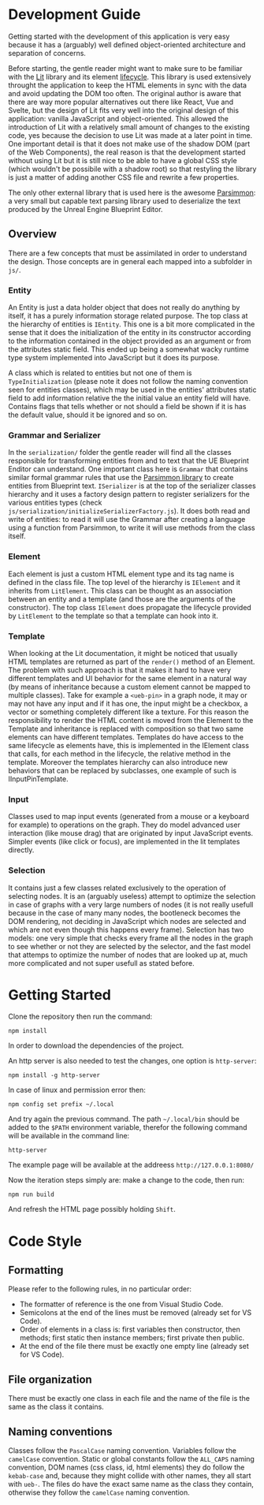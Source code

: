 # Development Guide
Getting started with the development of this application is very easy because it has a (arguably) well defined object-oriented architecture and separation of concerns.

Before starting, the gentle reader might want to make sure to be familiar with the [Lit](https://lit.dev/) library and its element [lifecycle](https://lit.dev/docs/components/lifecycle/). This library is used extensively throught the application to keep the HTML elements in sync with the data and avoid updating the DOM too often. The original author is aware that there are way more popular alternatives out there like React, Vue and Svelte, but the design of Lit fits very well into the original design of this application: vanilla JavaScript and object-oriented. This allowed the introduction of Lit with a relatively small amount of changes to the existing code, yes because the decision to use Lit was made at a later point in time. One important detail is that it does not make use of the shadow DOM (part of the Web Components), the real reason is that the development started without using Lit but it is still nice to be able to have a global CSS style (which wouldn't be possibile with a shadow root) so that restyling the library is just a matter of adding another CSS file and rewrite a few properties.

The only other external library that is used here is the awesome [Parsimmon](https://github.com/jneen/parsimmon): a very small but capable text parsing library used to deserialize the text produced by the Unreal Engine Blueprint Editor.

## Overview
There are a few concepts that must be assimilated in order to understand the design. Those concepts are in general each mapped into a subfolder in `js/`.

### Entity
An Entity is just a data holder object that does not really do anything by itself, it has a purely information storage related purpose. The top class at the hierarchy of entities is `IEntity`. This one is a bit more complicated in the sense that it does the initialization of the entity in its constructor according to the information contained in the object provided as an argument or from the attributes static field. This ended up being a somewhat wacky runtime type system implemented into JavaScript but it does its purpose.

A class which is related to entities but not one of them is `TypeInitialization` (please note it does not follow the naming convention seen for entities classes), which may be used in the entities' attributes static field to add information relative the the initial value an entity field will have. Contains flags that tells whether or not should a field be shown if it is has the default value, should it be ignored and so on.

### Grammar and Serializer
In the `serialization/` folder the gentle reader will find all the classes responsible for transforming entities from and to text that the UE Blueprint Enditor can understand. One important class here is `Grammar` that contains similar formal grammar rules that use the [Parsimmon library](https://github.com/jneen/parsimmon) to create entities from Blueprint text. `ISerializer` is at the top of the serializer classes hierarchy and it uses a factory design pattern to register serializers for the various entities types (check `js/serialization/initializeSerializerFactory.js`). It does both read and write of entities: to read it will use the Grammar after creating a language using a function from Parsimmon, to write it will use methods from the class itself.

### Element
Each element is just a custom HTML element type and its tag name is defined in the class file. The top level of the hierarchy is `IElement` and it inherits from `LitElement`. This class can be thought as an association between an entity and a template (and those are the arguments of the constructor). The top class `IElement` does propagate the lifecycle provided by `LitElement` to the template so that a template can hook into it.

### Template
When looking at the Lit documentation, it might be noticed that usually HTML templates are returned as part of the `render()` method of an Element. The problem with such approach is that it makes it hard to have very different templates and UI behavior for the same element in a natural way (by means of inheritance because a custom element cannot be mapped to multiple classes). Take for example a `<ueb-pin>` in a graph node, it may or may not have any input and if it has one, the input might be a checkbox, a vector or something completely different like a texture. For this reason the responsibility to render the HTML content is moved from the Element to the Template and inheritance is replaced with composition so that two same elements can have different templates.
Templates do have access to the same lifecycle as elements have, this is implemented in the IElement class that calls, for each method in the lifecycle, the relative method in the template. Moreover the templates hierarchy can also introduce new behaviors that can be replaced by subclasses, one example of such is IInputPinTemplate.

### Input
Classes used to map input events (generated from a mouse or a keyboard for example) to operations on the graph. They do model advanced user interaction (like mouse drag) that are originated by input JavaScript events. Simpler events (like click or focus), are implemented in the lit templates directly.

### Selection
It contains just a few classes related exclusively to the operation of selecting nodes. It is an (arguably useless) attempt to optimize the selection in case of graphs with a very large numbers of nodes (it is not really usefull because in the case of many many nodes, the bootleneck becomes the DOM rendering, not deciding in JavaScript which nodes are selected and which are not even though this happens every frame). Selection has two models: one very simple that checks every frame all the nodes in the graph to see whether or not they are selected by the selector, and the fast model that attemps to optimize the number of nodes that are looked up at, much more complicated and not super usefull as stated before.

# Getting Started

Clone the repository then run the command:

```
npm install
```

In order to download the dependencies of the project.

An http server is also needed to test the changes, one option is `http-server`:

```
npm install -g http-server
```

In case of linux and permission error then:

```
npm config set prefix ~/.local
```

And try again the previous command. The path `~/.local/bin` should be added to the `$PATH` environment variable, therefor the following command will be available in the command line:

```
http-server
```

The example page will be available at the addreess `http://127.0.0.1:8080/`

Now the iteration steps simply are: make a change to the code, then run:

```
npm run build
```

And refresh the HTML page possibly holding `Shift`.

# Code Style

## Formatting
Please refer to the following rules, in no particular order:
* The formatter of reference is the one from Visual Studio Code.
* Semicolons at the end of the lines must be removed (already set for VS Code).
* Order of elements in a class is: first variables then constructor, then methods; first static then instance members; first private then public.
* At the end of the file there must be exactly one empty line (already set for VS Code).

## File organization
There must be exactly one class in each file and the name of the file is the same as the class it contains.

## Naming conventions
Classes follow the `PascalCase` naming convention. Variables follow the `camelCase` convention. Static or global constants follow the `ALL_CAPS` naming convention, DOM names (css class, id, html elements) they do follow the `kebab-case` and, because they might collide with other names, they all start with `ueb-`. The files do have the exact same name as the class they contain, otherwise they follow the `camelCase` naming convention.
